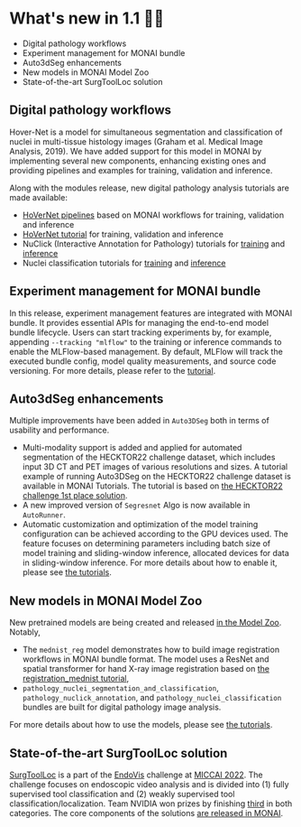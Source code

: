 # What's new in 1.1 🎉🎉

- Digital pathology workflows
- Experiment management for MONAI bundle
- Auto3dSeg enhancements
- New models in MONAI Model Zoo
- State-of-the-art SurgToolLoc solution

## Digital pathology workflows

Hover-Net is a model for simultaneous segmentation and classification of nuclei in multi-tissue histology images (Graham et al. Medical Image Analysis, 2019).
We have added support for this model in MONAI by implementing several new components, enhancing existing ones and providing pipelines and examples for training, validation and inference.

Along with the modules release, new digital pathology analysis tutorials are made available:

- [HoVerNet pipelines](https://github.com/Project-MONAI/tutorials/tree/main/pathology/hovernet) based on MONAI workflows for training, validation and inference
- [HoVerNet tutorial](https://github.com/Project-MONAI/tutorials/blob/main/pathology/hovernet/hovernet_torch.ipynb) for training, validation and inference
- NuClick (Interactive Annotation for Pathology) tutorials for [training](https://github.com/Project-MONAI/tutorials/blob/main/pathology/nuclick/nuclick_training_notebook.ipynb)
and [inference](https://github.com/Project-MONAI/tutorials/blob/main/pathology/nuclick/nuclick_infer.ipynb)
- Nuclei classification tutorials for [training](https://github.com/Project-MONAI/tutorials/blob/main/pathology/nuclick/nuclei_classification_training_notebook.ipynb)
and [inference](https://github.com/Project-MONAI/tutorials/blob/main/pathology/nuclick/nuclei_classification_infer.ipynb)

## Experiment management for MONAI bundle

In this release, experiment management features are integrated with MONAI bundle.
It provides essential APIs for managing the end-to-end model bundle lifecycle.
Users can start tracking experiments by, for example, appending `--tracking "mlflow"` to the training or inference commands to enable the MLFlow-based management.
By default, MLFlow will track the executed bundle config, model quality measurements, and source code versioning.
For more details, please refer to the [tutorial](https://github.com/Project-MONAI/tutorials/blob/main/experiment_management/bundle_integrate_mlflow.ipynb).

## Auto3dSeg enhancements

Multiple improvements have been added in `Auto3DSeg` both in terms of
usability and performance.
- Multi-modality support is added and applied for
automated segmentation of the HECKTOR22 challenge dataset, which includes input 3D
CT and PET images of various resolutions and sizes. A tutorial example of
running Auto3DSeg on the HECKTOR22 challenge dataset is available in MONAI
Tutorials. The tutorial is based on [the HECKTOR22 challenge 1st place solution](https://arxiv.org/abs/2209.10809).
- A new improved version of `Segresnet` Algo is now available in `AutoRunner`.
- Automatic customization and optimization of the model training configuration
can be achieved according to the GPU devices used. The feature
focuses on determining parameters including batch size of model
training and sliding-window inference, allocated devices for
data in sliding-window inference. For more details about how to enable it, please see [the tutorials](https://github.com/Project-MONAI/tutorials/tree/main/auto3dseg).

## New models in MONAI Model Zoo

New pretrained models are being created and released [in the Model Zoo](https://monai.io/model-zoo.html).
Notably,

- The `mednist_reg` model demonstrates how to build image registration workflows in MONAI bundle
format. The model uses a ResNet and spatial transformer for hand X-ray image registration based on
[the registration_mednist tutorial](https://github.com/Project-MONAI/tutorials/blob/main/2d_registration/registration_mednist.ipynb),
- `pathology_nuclei_segmentation_and_classification`, `pathology_nuclick_annotation`, and
`pathology_nuclei_classification` bundles are built for digital pathology image analysis.

For more details about how to use the models, please see [the tutorials](https://github.com/Project-MONAI/tutorials/tree/main/model_zoo).

## State-of-the-art SurgToolLoc solution

[SurgToolLoc](https://surgtoolloc.grand-challenge.org/Home/) is a part of the
[EndoVis](https://endovis.grand-challenge.org/) challenge at [MICCAI 2022](https://conferences.miccai.org/2022/en/).
The challenge focuses on endoscopic video analysis and is divided into (1) fully supervised tool classification
and (2) weakly supervised tool classification/localization.
Team NVIDIA won prizes by finishing [third](https://surgtoolloc.grand-challenge.org/results/) in both categories.
The core components of the solutions [are released in MONAI](https://github.com/Project-MONAI/tutorials/tree/main/competitions/MICCAI/surgtoolloc).
